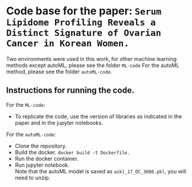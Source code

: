 # Code base for the paper: `Serum Lipidome Profiling Reveals a Distinct Signature of Ovarian Cancer in Korean Women.`

Two environments were used in this work, for other machine learning methods except autoML, please see the folder `ML-code`
For the autoML method, please see the folder `autoML-code`.

## Instructions for running the code.

For the `ML-code`:<br>
- To replicate the code, use the version of libraries as indicated in the paper and in the jupyter notebooks. 

For the `autoML-code`: 
- Clone the repository. <br>
- Build the docker. 
`docker build -t Dockerfile.`
- Run the docker container. 
- Run jupyter notebook. <br>
Note that the autoML model is saved as `askl_17_OC_3600.pkl`, you will need to unzip. 
